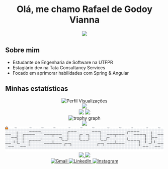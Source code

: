 <h1 align="center">Olá, me chamo Rafael de Godoy Vianna</h1>

<div align="center">
  <img src="https://readme-typing-svg.herokuapp.com?font=Fira+Code&size=16&pause=1000&color=30D158&width=435&lines=Seja+bem-vindo+ao+meu+perfil+do+Github!;Sou+um+dev+apaixonado+por+tecnologia!;Fique+a+vontade+para+explorar+meu+perfil!" />
</div>

## Sobre mim

- Estudante de Engenharia de Software na UTFPR  
- Estagiário dev na Tata Consultancy Services  
- Focado em aprimorar habilidades com Spring & Angular

## Minhas estatísticas

<div align="center">
  <img src="https://komarev.com/ghpvc/?username=rafinhagvianna&label=Visitantes&color=30D158&style=flat-square" alt="Perfil Visualizações" />
</div>

<div align="center">
  <img src="https://streak-stats.demolab.com?user=rafinhagvianna&theme=github-dark&background=0B0F14&ring=30D158&fire=30D158&currStreakLabel=30D158&sideNums=30D158&sideLabels=30D158&currStreakNum=30D158&hide_border=false&border_radius=5" height="150" />
</div>

<div align="center">
  <img height="180em" src="https://github-readme-stats.vercel.app/api?username=rafinhagvianna&show_icons=true&theme=github-dark&bg_color=0B0F14&title_color=30D158&text_color=30D158&icon_color=30D158&border_color=0B0F14" />
  <img height="180em" src="https://github-readme-stats.vercel.app/api/top-langs/?username=rafinhagvianna&layout=compact&langs_count=7&theme=github-dark&bg_color=0B0F14&title_color=30D158&text_color=30D158&icon_color=30D158&border_color=0B0F14" />
</div>

<div align="center">
  <img src="https://github-profile-trophy.vercel.app?username=rafinhagvianna&theme=matrix&column=-1&row=1&margin-w=8&margin-h=8&no-bg=false&no-frame=false&order=4" height="150" alt="trophy graph"  />
</div>

<div align="center">
  <a href="https://github.com/ashutosh00710/github-readme-activity-graph">
    <img src="https://github-readme-activity-graph.vercel.app/graph?username=rafinhagvianna&bg_color=0B0F14&color=30D158&line=30D158&point=30D158&area=true&area_color=0B0F14&hide_border=true" />
  </a>
</div>

<div align="center">
  <picture>
    <source srcset="https://raw.githubusercontent.com/rafinhagvianna/rafinhagvianna/output/pacman-contribution-graph-dark.svg">
    <img alt="pacman contribution graph" src="https://raw.githubusercontent.com/rafinhagvianna/rafinhagvianna/output/pacman-contribution-graph.svg">
  </picture>
</div>

<div align="center">
  <a href="https://skillicons.dev">
    <img src="https://skillicons.dev/icons?i=angular,html,css,ts,js&theme=dark" />
    <img src="https://skillicons.dev/icons?i=spring,java,mysql,mongodb,postman,git&theme=dark" />
  </a>
</div>

<div align="center">
  <a href="mailto:rafinhagvianna@gmail.com">
    <img src="https://img.shields.io/badge/-Gmail-30D158?style=flat-square&logo=gmail&logoColor=white" alt="Gmail"/>
  </a>
  <a href="https://www.linkedin.com/in/rafael-de-godoy-vianna-38a459317" title="LinkedIn">
    <img src="https://img.shields.io/badge/-Linkedin-30D158?style=flat-square&logo=Linkedin&logoColor=white" alt="LinkedIn"/>
  </a>
  <a href="https://www.instagram.com/rafinhagvianna" title="Instagram">
    <img src="https://img.shields.io/badge/-Instagram-30D158?style=flat-square&logo=instagram&logoColor=white" alt="Instagram"/>
  </a>
</div>
